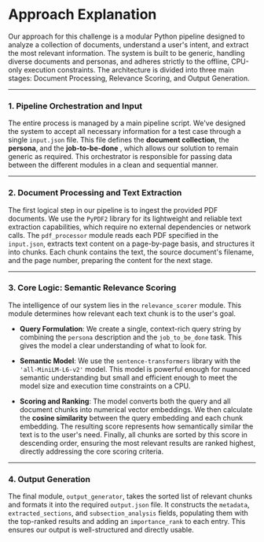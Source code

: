 # Approach Explanation

Our approach for this challenge is a modular Python pipeline designed to analyze a collection of documents, understand a user's intent, and extract the most relevant information. The system is built to be generic, handling diverse documents and personas, and adheres strictly to the offline, CPU-only execution constraints. The architecture is divided into three main stages: Document Processing, Relevance Scoring, and Output Generation.

***

### **1. Pipeline Orchestration and Input**

The entire process is managed by a main pipeline script. We've designed the system to accept all necessary information for a test case through a single `input.json` file. This file defines the **document collection**, the **persona**, and the **job-to-be-done** , which allows our solution to remain generic as required. This orchestrator is responsible for passing data between the different modules in a clean and sequential manner.

***

### **2. Document Processing and Text Extraction**

The first logical step in our pipeline is to ingest the provided PDF documents. We use the `PyPDF2` library for its lightweight and reliable text extraction capabilities, which require no external dependencies or network calls. The `pdf_processor` module reads each PDF specified in the `input.json`, extracts text content on a page-by-page basis, and structures it into chunks. Each chunk contains the text, the source document's filename, and the page number, preparing the content for the next stage.

***

### **3. Core Logic: Semantic Relevance Scoring**

The intelligence of our system lies in the `relevance_scorer` module. This module determines how relevant each text chunk is to the user's goal.

* **Query Formulation**: We create a single, context-rich query string by combining the `persona` description and the `job_to_be_done` task. This gives the model a clear understanding of what to look for.

* **Semantic Model**: We use the `sentence-transformers` library with the `'all-MiniLM-L6-v2'` model. This model is powerful enough for nuanced semantic understanding but small and efficient enough to meet the model size and execution time constraints on a CPU.

* **Scoring and Ranking**: The model converts both the query and all document chunks into numerical vector embeddings. We then calculate the **cosine similarity** between the query embedding and each chunk embedding. The resulting score represents how semantically similar the text is to the user's need. Finally, all chunks are sorted by this score in descending order, ensuring the most relevant results are ranked highest, directly addressing the core scoring criteria.

***

### **4. Output Generation**

The final module, `output_generator`, takes the sorted list of relevant chunks and formats it into the required `output.json` file. It constructs the `metadata`, `extracted_sections`, and `subsection_analysis` fields, populating them with the top-ranked results and adding an `importance_rank` to each entry. This ensures our output is well-structured and directly usable.
